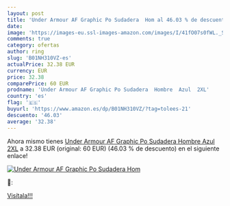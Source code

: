 ```yaml
---
layout: post
title: 'Under Armour AF Graphic Po Sudadera  Hom al 46.03 % de descuento'
date: 
image: 'https://images-eu.ssl-images-amazon.com/images/I/41fO07s0fWL._SL200_.jpg'
comments: true
category: ofertas
author: ring
slug: 'B01NH310VZ-es'
actualPrice: 32.38 EUR
currency: EUR
price: 32.38
comparePrice: 60 EUR
prodname: 'Under Armour AF Graphic Po Sudadera  Hombre  Azul  2XL'
country: 'es'
flag: '🇪🇸'
buyurl: 'https://www.amazon.es/dp/B01NH310VZ/?tag=tolees-21'
descuento: '46.03'
average: '32.38'
---
```


Ahora mismo tienes [Under Armour AF Graphic Po Sudadera  Hombre  Azul  2XL](https://www.amazon.es/dp/B01NH310VZ/?tag=tolees-21) a 32.38 EUR (original: 60 EUR) (46.03 %  de descuento) en el siguiente enlace!

[![Under Armour AF Graphic Po Sudadera  Hom](https://images-eu.ssl-images-amazon.com/images/I/41fO07s0fWL._SL200_.jpg)](https://www.amazon.es/dp/B01NH310VZ/?tag=tolees-21)

🔎:


[Visítala!!!](https://www.amazon.es/dp/B01NH310VZ/?tag=tolees-21)
